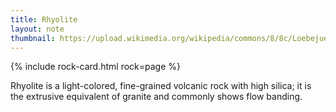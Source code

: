 ```yaml
---
title: Rhyolite
layout: note
thumbnail: https://upload.wikimedia.org/wikipedia/commons/8/8c/Loebejuener_porphyr_poliert.jpg
---
```

{% include rock-card.html rock=page %}

Rhyolite is a light-colored, fine-grained volcanic rock with high silica; it is the extrusive equivalent of granite and commonly shows flow banding.
